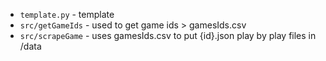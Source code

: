 - `template.py` - template
- `src/getGameIds` - used to get game ids > gamesIds.csv
- `src/scrapeGame` - uses gamesIds.csv to put {id}.json play by play files in /data